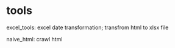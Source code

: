 # tools

excel_tools: excel date transformation; transfrom html to xlsx file

naive_html: crawl html
